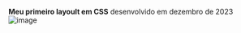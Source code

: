 **Meu primeiro layoult em CSS**
desenvolvido em dezembro de 2023
<BR>
![image](https://github.com/dasilva9/primeiro-layoult/assets/133068489/40f43fa1-4c21-4087-84ab-e4baed1354f9)
